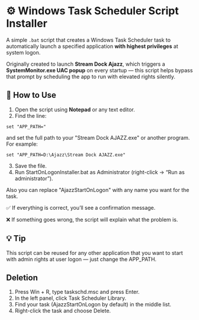 # ⚙️ Windows Task Scheduler Script Installer

A simple `.bat` script that creates a Windows Task Scheduler task to automatically launch a specified application **with highest privileges** at system logon.

Originally created to launch **Stream Dock Ajazz**, which triggers a **SystemMonitor.exe UAC popup** on every startup — this script helps bypass that prompt by scheduling the app to run with elevated rights silently.


## 📌 How to Use

1. Open the script using **Notepad** or any text editor.
2. Find the line:

```
set "APP_PATH="
```
and set the full path to your "Stream Dock AJAZZ.exe" or another program. For example:
```
set "APP_PATH=D:\Ajazz\Stream Dock AJAZZ.exe"
```
3. Save the file.
4. Run StartOnLogonInstaller.bat as Administrator (right-click → “Run as administrator”).

Also you can replace "AjazzStartOnLogon" with any name you want for the task.

✅ If everything is correct, you’ll see a confirmation message.

❌ If something goes wrong, the script will explain what the problem is.

## 💡 Tip

This script can be reused for any other application that you want to start with admin rights at user logon — just change the APP_PATH.

## Deletion

1. Press Win + R, type taskschd.msc and press Enter.
2. In the left panel, click Task Scheduler Library.
3. Find your task (AjazzStartOnLogon by default) in the middle list.
4. Right-click the task and choose Delete.
